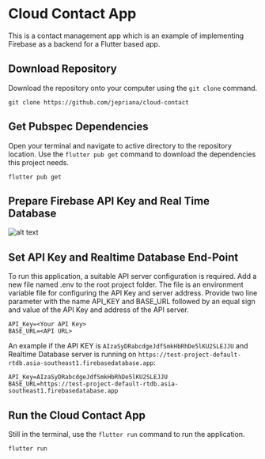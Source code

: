 # Cloud Contact App

This is a contact management app which is an example of implementing Firebase as a backend for a Flutter based app.

## Download Repository

Download the repository onto your computer using the `git clone` command.

```
git clone https://github.com/jepriana/cloud-contact
```

## Get Pubspec Dependencies

Open your terminal and navigate to active directory to the repository location. Use the `flutter pub get` command to download the dependencies this project needs.

```
flutter pub get
```

## Prepare Firebase API Key and Real Time Database
![alt text](https://github.com/[username]/[reponame]/blob/[branch]/screenshots/001.jpg?raw=true)
## Set API Key and Realtime Database End-Point

To run this application, a suitable API server configuration is required. Add a new file named .env to the root project folder. The file is an environment variable file for configuring the API Key and server address. Provide two line parameter with the name API_KEY and BASE_URL followed by an equal sign and value of the API Key and address of the API server.

```
API_Key=<Your API Key>
BASE_URL=<API URL>
```
An example if the API KEY is `AIzaSyDRabcdgeJdfSmkHbRhDe5lKU2SLEJJU` and Realtime Database server is running on `https://test-project-default-rtdb.asia-southeast1.firebasedatabase.app`:
```
API_Key=AIzaSyDRabcdgeJdfSmkHbRhDe5lKU2SLEJJU
BASE_URL=https://test-project-default-rtdb.asia-southeast1.firebasedatabase.app
```
## Run the Cloud Contact App

Still in the terminal, use the `flutter run` command to run the application.

```
flutter run
```